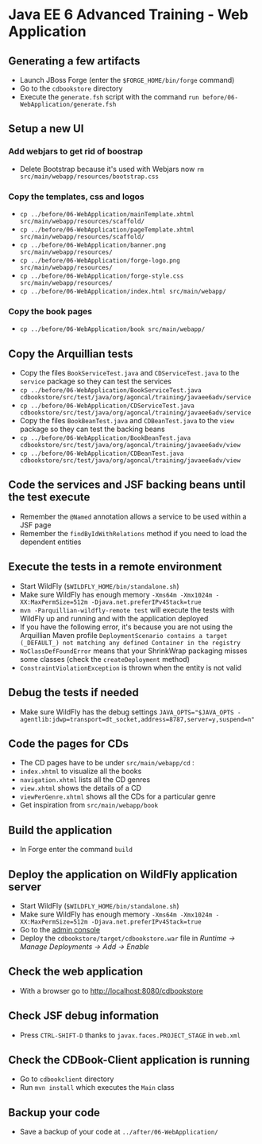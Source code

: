 # Java EE 6 Advanced Training - Web Application

## Generating a few artifacts

* Launch JBoss Forge (enter the `$FORGE_HOME/bin/forge` command)
* Go to the `cdbookstore` directory
* Execute the `generate.fsh` script with the command `run before/06-WebApplication/generate.fsh` 

## Setup a new UI

### Add webjars to get rid of boostrap

* Delete Bootstrap because it's used with Webjars now `rm src/main/webapp/resources/bootstrap.css`

###  Copy the templates, css and logos
 
* `cp ../before/06-WebApplication/mainTemplate.xhtml src/main/webapp/resources/scaffold/`
* `cp ../before/06-WebApplication/pageTemplate.xhtml src/main/webapp/resources/scaffold/`
* `cp ../before/06-WebApplication/banner.png src/main/webapp/resources/`
* `cp ../before/06-WebApplication/forge-logo.png src/main/webapp/resources/`
* `cp ../before/06-WebApplication/forge-style.css src/main/webapp/resources/`
* `cp ../before/06-WebApplication/index.html src/main/webapp/`

###  Copy the book pages

* `cp ../before/06-WebApplication/book src/main/webapp/`

## Copy the Arquillian tests

* Copy the files `BookServiceTest.java` and `CDServiceTest.java` to the `service` package so they can test the services
* `cp ../before/06-WebApplication/BookServiceTest.java cdbookstore/src/test/java/org/agoncal/training/javaee6adv/service`
* `cp ../before/06-WebApplication/CDServiceTest.java cdbookstore/src/test/java/org/agoncal/training/javaee6adv/service`
* Copy the files `BookBeanTest.java` and `CDBeanTest.java` to the `view` package so they can test the backing beans
* `cp ../before/06-WebApplication/BookBeanTest.java cdbookstore/src/test/java/org/agoncal/training/javaee6adv/view`
* `cp ../before/06-WebApplication/CDBeanTest.java cdbookstore/src/test/java/org/agoncal/training/javaee6adv/view`

## Code the services and JSF backing beans until the test execute

* Remember the `@Named` annotation allows a service to be used within a JSF page
* Remember the `findByIdWithRelations` method if you need to load the dependent entities

## Execute the tests in a remote environment

* Start WildFly (`$WILDFLY_HOME/bin/standalone.sh`)
* Make sure WildFly has enough memory `-Xms64m -Xmx1024m -XX:MaxPermSize=512m -Djava.net.preferIPv4Stack=true`
* `mvn -Parquillian-wildfly-remote test` will execute the tests with WildFly up and running and with the application deployed
* If you have the following error, it's because you are not using the Arquillian Maven profile `DeploymentScenario contains a target (_DEFAULT_) not matching any defined Container in the registry`
* `NoClassDefFoundError` means that your ShrinkWrap packaging misses some classes (check the `createDeployment` method) 
* `ConstraintViolationException` is thrown when the entity is not valid

## Debug the tests if needed

* Make sure WildFly has the debug settings `JAVA_OPTS="$JAVA_OPTS -agentlib:jdwp=transport=dt_socket,address=8787,server=y,suspend=n"`

## Code the pages for CDs

* The CD pages have to be under `src/main/webapp/cd` :
* `index.xhtml` to visualize all the books
* `navigation.xhtml` lists all the CD genres
* `view.xhtml` shows the details of a CD
* `viewPerGenre.xhtml` shows all the CDs for a particular genre
* Get inspiration from `src/main/webapp/book`

## Build the application

* In Forge enter the command `build` 

## Deploy the application on WildFly application server

* Start WildFly (`$WILDFLY_HOME/bin/standalone.sh`)
* Make sure WildFly has enough memory `-Xms64m -Xmx1024m -XX:MaxPermSize=512m -Djava.net.preferIPv4Stack=true`
* Go to the [admin console](http://localhost:9990/)
* Deploy the `cdbookstore/target/cdbookstore.war` file in _Runtime -> Manage Deployments -> Add -> Enable_

## Check the web application

* With a browser go to [http://localhost:8080/cdbookstore]()

## Check JSF debug information

* Press `CTRL-SHIFT-D` thanks to `javax.faces.PROJECT_STAGE` in `web.xml`

## Check the CDBook-Client application is running

* Go to `cdbookclient` directory
* Run `mvn install` which executes the `Main` class

## Backup your code

* Save a backup of your code at `../after/06-WebApplication/`

